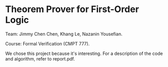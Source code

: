 # Theorem Prover for First-Order Logic

Team: Jimmy Chen Chen, Khang Le, Nazanin Yousefian.

Course: Formal Verification (CMPT 777).

We chose this project because it's interesting. For a description of the code and algorithm, refer to report.pdf.
